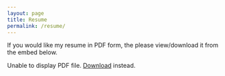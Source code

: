 ```yaml
---
layout: page
title: Resume
permalink: /resume/
---
```

If you would like my resume in PDF form, the please view/download it from the embed below.
<object data="/assets/resume.pdf" type="application/pdf" width="100%" height="500px">
      <p>Unable to display PDF file. <a href="/assets/resume.pdf">Download</a> instead.</p>
</object>

